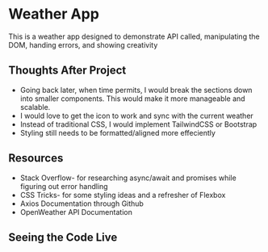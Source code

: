 # Weather App

This is a weather app designed to demonstrate API called, manipulating the DOM, handing errors, and showing creativity

## Thoughts After Project

- Going back later, when time permits, I would break the sections down into smaller components. This would make it more manageable and scalable.
- I would love to get the icon to work and sync with the current weather
- Instead of traditional CSS, I would implement TailwindCSS or Bootstrap
- Styling still needs to be formatted/aligned more effeciently

## Resources

- Stack Overflow- for researching async/await and promises while figuring out error handling
- CSS Tricks- for some styling ideas and a refresher of Flexbox
- Axios Documentation through Github
- OpenWeather API Documentation

## Seeing the Code Live
